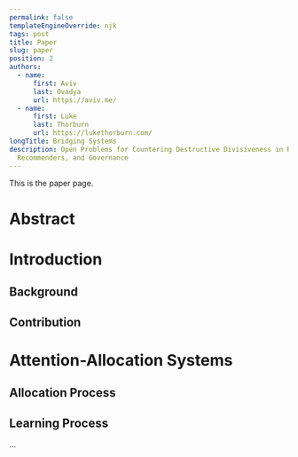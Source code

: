 ```yaml
---
permalink: false
templateEngineOverride: njk
tags: post
title: Paper
slug: paper
position: 2
authors:
  - name:
      first: Aviv
      last: Ovadya
      url: https://aviv.me/
  - name:
      first: Luke
      last: Thorburn
      url: https://lukethorburn.com/
longTitle: Bridging Systems
description: Open Problems for Countering Destructive Divisiveness in Ranking,
  Recommenders, and Governance
---
```


This is the paper page.

# Abstract

# Introduction

## Background

## Contribution

# Attention-Allocation Systems

## Allocation Process

## Learning Process

...